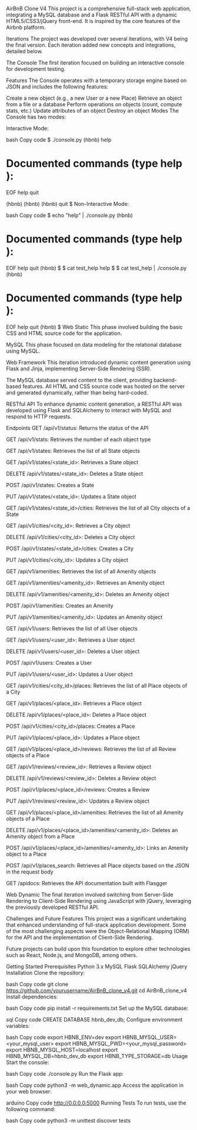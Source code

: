 AirBnB Clone V4
This project is a comprehensive full-stack web application, integrating a MySQL database and a Flask RESTful API with a dynamic HTML5/CSS3/jQuery front-end. It is inspired by the core features of the Airbnb platform.

Iterations
The project was developed over several iterations, with V4 being the final version. Each iteration added new concepts and integrations, detailed below.

The Console
The first iteration focused on building an interactive console for development testing.

Features
The Console operates with a temporary storage engine based on JSON and includes the following features:

Create a new object (e.g., a new User or a new Place)
Retrieve an object from a file or a database
Perform operations on objects (count, compute stats, etc.)
Update attributes of an object
Destroy an object
Modes
The Console has two modes:

Interactive Mode:

bash
Copy code
$ ./console.py
(hbnb) help

Documented commands (type help <topic>):
========================================
EOF  help  quit

(hbnb)
(hbnb)
(hbnb) quit
$
Non-Interactive Mode:

bash
Copy code
$ echo "help" | ./console.py
(hbnb)

Documented commands (type help <topic>):
========================================
EOF  help  quit
(hbnb)
$
$ cat test_help
help
$
$ cat test_help | ./console.py
(hbnb)

Documented commands (type help <topic>):
========================================
EOF  help  quit
(hbnb)
$
Web Static
This phase involved building the basic CSS and HTML source code for the application.

MySQL
This phase focused on data modeling for the relational database using MySQL.

Web Framework
This iteration introduced dynamic content generation using Flask and Jinja, implementing Server-Side Rendering (SSR).

The MySQL database served content to the client, providing backend-based features. All HTML and CSS source code was hosted on the server and generated dynamically, rather than being hard-coded.

RESTful API
To enhance dynamic content generation, a RESTful API was developed using Flask and SQLAlchemy to interact with MySQL and respond to HTTP requests.

Endpoints
GET /api/v1/status: Returns the status of the API

GET /api/v1/stats: Retrieves the number of each object type

GET /api/v1/states: Retrieves the list of all State objects

GET /api/v1/states/<state_id>: Retrieves a State object

DELETE /api/v1/states/<state_id>: Deletes a State object

POST /api/v1/states: Creates a State

PUT /api/v1/states/<state_id>: Updates a State object

GET /api/v1/states/<state_id>/cities: Retrieves the list of all City objects of a State

GET /api/v1/cities/<city_id>: Retrieves a City object

DELETE /api/v1/cities/<city_id>: Deletes a City object

POST /api/v1/states/<state_id>/cities: Creates a City

PUT /api/v1/cities/<city_id>: Updates a City object

GET /api/v1/amenities: Retrieves the list of all Amenity objects

GET /api/v1/amenities/<amenity_id>: Retrieves an Amenity object

DELETE /api/v1/amenities/<amenity_id>: Deletes an Amenity object

POST /api/v1/amenities: Creates an Amenity

PUT /api/v1/amenities/<amenity_id>: Updates an Amenity object

GET /api/v1/users: Retrieves the list of all User objects

GET /api/v1/users/<user_id>: Retrieves a User object

DELETE /api/v1/users/<user_id>: Deletes a User object

POST /api/v1/users: Creates a User

PUT /api/v1/users/<user_id>: Updates a User object

GET /api/v1/cities/<city_id>/places: Retrieves the list of all Place objects of a City

GET /api/v1/places/<place_id>: Retrieves a Place object

DELETE /api/v1/places/<place_id>: Deletes a Place object

POST /api/v1/cities/<city_id>/places: Creates a Place

PUT /api/v1/places/<place_id>: Updates a Place object

GET /api/v1/places/<place_id>/reviews: Retrieves the list of all Review objects of a Place

GET /api/v1/reviews/<review_id>: Retrieves a Review object

DELETE /api/v1/reviews/<review_id>: Deletes a Review object

POST /api/v1/places/<place_id>/reviews: Creates a Review

PUT /api/v1/reviews/<review_id>: Updates a Review object

GET /api/v1/places/<place_id>/amenities: Retrieves the list of all Amenity objects of a Place

DELETE /api/v1/places/<place_id>/amenities/<amenity_id>: Deletes an Amenity object from a Place

POST /api/v1/places/<place_id>/amenities/<amenity_id>: Links an Amenity object to a Place

POST /api/v1/places_search: Retrieves all Place objects based on the JSON in the request body

GET /apidocs: Retrieves the API documentation built with Flasgger

Web Dynamic
The final iteration involved switching from Server-Side Rendering to Client-Side Rendering using JavaScript with jQuery, leveraging the previously developed RESTful API.

Challenges and Future Features
This project was a significant undertaking that enhanced understanding of full-stack application development. Some of the most challenging aspects were the Object-Relational Mapping (ORM) for the API and the implementation of Client-Side Rendering.

Future projects can build upon this foundation to explore other technologies such as React, Node.js, and MongoDB, among others.

Getting Started
Prerequisites
Python 3.x
MySQL
Flask
SQLAlchemy
jQuery
Installation
Clone the repository:

bash
Copy code
git clone https://github.com/yourusername/AirBnB_clone_v4.git
cd AirBnB_clone_v4
Install dependencies:

bash
Copy code
pip install -r requirements.txt
Set up the MySQL database:

sql
Copy code
CREATE DATABASE hbnb_dev_db;
Configure environment variables:

bash
Copy code
export HBNB_ENV=dev
export HBNB_MYSQL_USER=<your_mysql_user>
export HBNB_MYSQL_PWD=<your_mysql_password>
export HBNB_MYSQL_HOST=localhost
export HBNB_MYSQL_DB=hbnb_dev_db
export HBNB_TYPE_STORAGE=db
Usage
Start the console:

bash
Copy code
./console.py
Run the Flask app:

bash
Copy code
python3 -m web_dynamic.app
Access the application in your web browser:

arduino
Copy code
http://0.0.0.0:5000
Running Tests
To run tests, use the following command:

bash
Copy code
python3 -m unittest discover tests